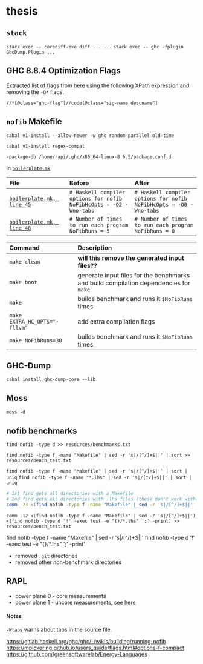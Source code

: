 # thesis

## `stack`

`stack exec -- corediff-exe diff ... ...`
`stack exec -- ghc -fplugin GhcDump.Plugin ...`

## GHC 8.8.4 Optimization Flags
[Extracted list of flags](flags.txt) from [here](https://downloads.haskell.org/~ghc/8.8.4/docs/html/users_guide/using-optimisation.html) using the following XPath expression and removing the `-O*` flags.
```xpath
//*[@class="ghc-flag"]//code[@class="sig-name descname"]
```

## `nofib` Makefile

`cabal v1-install --allow-newer -w ghc random parallel old-time`

`cabal v1-install regex-compat`

`-package-db /home/rapi/.ghc/x86_64-linux-8.6.5/package.conf.d`

In [`boilerplate.mk`](nofib/mk/boilerplate.mk)

| File | Before | After |
|:-----|:-------|:------|
| [`boilerplate.mk, line 45`](nofib/mk/boilerplate.mk#L45) | `# Haskell compiler options for nofib`<br>`NoFibHcOpts = -O2 -Wno-tabs` | `# Haskell compiler options for nofib`<br>`NoFibHcOpts = -O0 -Wno-tabs` |
|[`boilerplate.mk, line 48`](nofib/mk/boilerplate.mk#L48) | `# Number of times to run each program`<br>`NoFibRuns = 5` | `# Number of times to run each program`<br>`NoFibRuns = 0` |


| Command | Description |
|:--------|:------------|
| `make clean` | **will this remove the generated input files??** |
| `make boot`  | generate input files for the benchmarks and build compilation dependencies for `make` |
| `make`       | builds benchmark and runs it `$NoFibRuns` times |
| `make EXTRA_HC_OPTS="-fllvm"` | add extra compilation flags |
| `make NoFibRuns=30` | builds benchmark and runs it `$NoFibRuns` times |


## GHC-Dump
```
cabal install ghc-dump-core --lib
```

## Moss
```
moss -d
```

## nofib benchmarks
```
find nofib -type d >> resources/benchmarks.txt
```

```
find nofib -type f -name "Makefile" | sed -r 's|/[^/]+$||' | sort >> resources/bench_test.txt
```

`find nofib -type f -name "Makefile" | sed -r 's|/[^/]+$||' | sort | uniq`
`find nofib -type f -name "*.lhs" | sed -r 's|/[^/]+$||' | sort | uniq`
```bash
# 1st find gets all directories with a Makefile
# 2nd find gets all directories with .lhs files (these don't work with ghc-dump)
comm -23 <(find nofib -type f -name "Makefile" | sed -r 's|/[^/]+$||' | sort | uniq) <(find nofib -type f -name "*.lhs" | sed -r 's|/[^/]+$||' | sort | uniq) >> resources/bench_test.txt
```

```
comm -12 <(find nofib -type f -name "Makefile" | sed -r 's|/[^/]+$||') <(find nofib -type d '!' -exec test -e "{}/*.lhs" ';' -print) >> resources/bench_test.txt
```

find nofib -type f -name "Makefile" | sed -r 's|/[^/]+$||'
find nofib -type d '!' -exec test -e "{}/*.lhs" ';' -print'

 - removed `.git` directories
 - removed other non-benchmark directories

## RAPL

- power plane 0 - core measurements
- power plane 1 - uncore measurements, see [here](https://www.intel.com/content/www/us/en/developer/articles/technical/intel-sdm.html)


#### Notes
[`-Wtabs`](https://downloads.haskell.org/~ghc/8.8.4/docs/html/users_guide/using-warnings.html?highlight=wno%20tabs#ghc-flag--Wtabs) warns about tabs in the source file.


https://gitlab.haskell.org/ghc/ghc/-/wikis/building/running-nofib
https://mpickering.github.io/users_guide/flags.html#options-f-compact
https://github.com/greensoftwarelab/Energy-Languages

